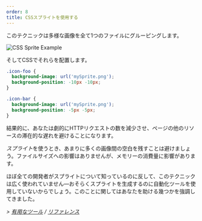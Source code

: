 ```yaml
---
order: 8
title: CSSスプライトを使用する
---
```


このテクニックは多様な画像を全て1つのファイルにグルーピングします。

<img id="img-sprite" src="http://browserdiet.com/en/assets/img/sprite-example.jpg" alt="CSS Sprite Example">

そしてCSSでそれらを配置します。

```css
.icon-foo {
  background-image: url('mySprite.png');
  background-position: -10px -10px;
}

.icon-bar {
  background-image: url('mySprite.png');
  background-position: -5px -5px;
}
```

結果的に、あなたは劇的にHTTPリクエストの数を減少させ、ページの他のリソースの滞在的な遅れを避けることになります。

*スプライト*を使うとき、あまりに多くの画像間の空白を残すことは避けましょう。ファイルサイズへの影響はありませんが、メモリーの消費量に影響があります。

ほぼ全ての開発者がスプライトについて知っているのに反して、このテクニックは広く使われていません&mdash;おそらくスプライトを生成するのに自動化ツールを使用していないからでしょう。このことに関してはあなたを助ける幾つかを強調してきました。


*> [有用なツール](https://github.com/zenorocha/browser-diet/wiki/Tools#wiki-use-css-sprites) / [リファレンス](https://github.com/zenorocha/browser-diet/wiki/References#use-css-sprites)*

